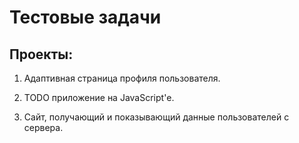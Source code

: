 # Тестовые задачи

## Проекты:

1. Адаптивная страница профиля пользователя.

2. TODO приложение на JavaScript'е.

3. Сайт, получающий и показывающий данные пользователей с сервера.
